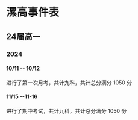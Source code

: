 # 漯高事件表

## 24届高一

### 2024

#### 10/11 -- 10/12

进行了第一次月考，共计九科，共计总分满分 1050 分

#### 11/15 --11-16

进行了期中考试，共计九科，共计总分满分 1050 分

